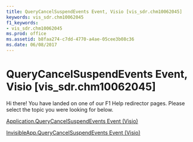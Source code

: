 ```yaml
---
title: QueryCancelSuspendEvents Event, Visio [vis_sdr.chm10062045]
keywords: vis_sdr.chm10062045
f1_keywords:
- vis_sdr.chm10062045
ms.prod: office
ms.assetid: b8faa274-c7dd-4770-a4ae-05cee3b08c36
ms.date: 06/08/2017
---
```



# QueryCancelSuspendEvents Event, Visio [vis_sdr.chm10062045]

Hi there! You have landed on one of our F1 Help redirector pages. Please select the topic you were looking for below.

[Application.QueryCancelSuspendEvents Event (Visio)](http://msdn.microsoft.com/library/886fa424-67b3-6a4d-f0bb-99ee646b0753%28Office.15%29.aspx)

[InvisibleApp.QueryCancelSuspendEvents Event (Visio)](http://msdn.microsoft.com/library/375763d4-fbb8-fa08-8fcd-bf5dc80aceb9%28Office.15%29.aspx)


